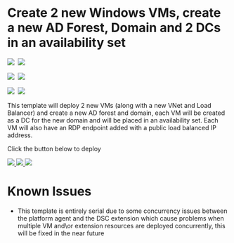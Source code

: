 # Create 2 new Windows VMs, create a new AD Forest, Domain and 2 DCs in an availability set

<IMG SRC="https://azbotstorage.blob.core.windows.net/badges/active-directory-new-domain-ha-2-dc/PublicLastTestDate.svg" />&nbsp;
<IMG SRC="https://azbotstorage.blob.core.windows.net/badges/active-directory-new-domain-ha-2-dc/PublicDeployment.svg" />&nbsp;

<IMG SRC="https://azbotstorage.blob.core.windows.net/badges/active-directory-new-domain-ha-2-dc/FairfaxLastTestDate.svg" />&nbsp;
<IMG SRC="https://azbotstorage.blob.core.windows.net/badges/active-directory-new-domain-ha-2-dc/FairfaxDeployment.svg" />&nbsp;

<IMG SRC="https://azbotstorage.blob.core.windows.net/badges/active-directory-new-domain-ha-2-dc/BestPracticeResult.svg" />&nbsp;
<IMG SRC="https://azbotstorage.blob.core.windows.net/badges/active-directory-new-domain-ha-2-dc/CredScanResult.svg" />&nbsp;

This template will deploy 2 new VMs (along with a new VNet and Load Balancer) and create a new  AD forest and domain, each VM will be created as a DC for the new domain and will be placed in an availability set. Each VM will also have an RDP endpoint added with a public load balanced IP address.

Click the button below to deploy

<a href="https://portal.azure.com/#create/Microsoft.Template/uri/https%3A%2F%2Fraw.githubusercontent.com%2FAzure%2Fazure-quickstart-templates%2Fmaster%2Factive-directory-new-domain-ha-2-dc%2Fazuredeploy.json" target="_blank">
    <img src="http://azuredeploy.net/deploybutton.png"/>
</a>
<a href="https://portal.azure.us/#create/Microsoft.Template/uri/https%3A%2F%2Fraw.githubusercontent.com%2FAzure%2Fazure-quickstart-templates%2Fmaster%2Factive-directory-new-domain-ha-2-dc%2Fazuredeploy.json" target="_blank">
    <img src="http://azuredeploy.net/AzureGov.png"/>
</a>
<a href="http://armviz.io/#/?load=https%3A%2F%2Fraw.githubusercontent.com%2FAzure%2Fazure-quickstart-templates%2Fmaster%2Factive-directory-new-domain-ha-2-dc%2Fazuredeploy.json" target="_blank">
    <img src="http://armviz.io/visualizebutton.png"/>
</a>

# Known Issues

+	This template is entirely serial due to some concurrency issues between the platform agent and the DSC extension which cause problems when multiple VM and\or extension resources are deployed concurrently, this will be fixed in the near future
